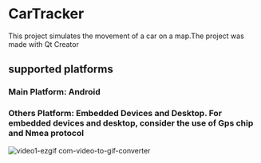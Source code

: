 # CarTracker
This project simulates the movement of a car on a map.The project was made with Qt Creator
## supported platforms
### Main Platform: Android
### Others Platform: Embedded Devices and Desktop. For embedded devices and desktop, consider the use of Gps chip and Nmea protocol

![video1-ezgif com-video-to-gif-converter](https://github.com/jordanprog86/CarTracker/assets/33041215/ef1195a3-4afb-433a-8046-f44ca6a67499)

